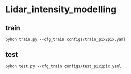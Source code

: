 # Lidar_intensity_modelling

## train
`pyhon train.py --cfg_train configs/train_pix2pix.yaml`
## test
`pyhon test.py --cfg_train configs/test_pix2pix.yaml`
